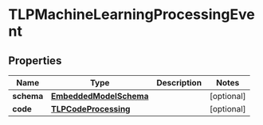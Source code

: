 
# TLPMachineLearningProcessingEvent

## Properties
Name | Type | Description | Notes
------------ | ------------- | ------------- | -------------
**schema** | [**EmbeddedModelSchema**](EmbeddedModelSchema) |  |  [optional]
**code** | [**TLPCodeProcessing**](TLPCodeProcessing) |  |  [optional]



